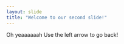 ```yaml
---
layout: slide
title: "Welcome to our second slide!"
---
```

Oh yeaaaaaah
Use the left arrow to go back!
